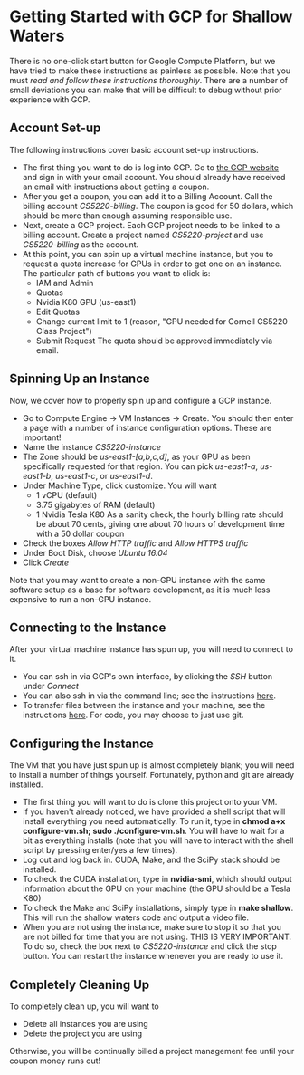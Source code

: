 # Getting Started with GCP for Shallow Waters

There is no one-click start button for Google Compute Platform, but we
have tried to make these instructions as painless as possible.  Note
that you must *read and follow these instructions thoroughly*. There
are a number of small deviations you can make that will be difficult
to debug without prior experience with GCP.

## Account Set-up

The following instructions cover basic account set-up instructions.

* The first thing you want to do is log into GCP. Go to 
  [the GCP website](https://cloud.google.com/) and sign in with your cmail
  account.  You should already have received an email with
  instructions about getting a coupon.
* After you get a coupon, you can add it to a Billing Account.  Call
  the billing account *CS5220-billing*. The coupon is good for 50
  dollars, which should be more than enough assuming responsible use.
* Next, create a GCP project. Each GCP project needs to be linked to a
  billing account. Create a project named *CS5220-project* and use
  *CS5220-billing* as the account.
* At this point, you can spin up a virtual machine instance, but you
  to request a quota increase for GPUs in order to get one on an
  instance. The particular path of buttons you want to click is:
	* IAM and Admin
	* Quotas
	* Nvidia K80 GPU (us-east1)
	* Edit Quotas 
	* Change current limit to 1 (reason, "GPU needed for Cornell CS5220 Class Project")
	* Submit Request
  The quota should be approved immediately via email. 

## Spinning Up an Instance

Now, we cover how to properly spin up and configure a GCP instance. 

* Go to Compute Engine -> VM Instances -> Create. You should then
  enter a page with a number of instance configuration options. These
  are important!
* Name the instance *CS5220-instance*
* The Zone should be *us-east1-[a,b,c,d]*, as your GPU as been
  specifically requested for that region. You can pick *us-east1-a*,
  *us-east1-b*, *us-east1-c*, or *us-east1-d*.
* Under Machine Type, click customize. You will want
	* 1 vCPU (default)
	* 3.75 gigabytes of RAM (default)
	* 1 Nvidia Tesla K80
  As a sanity check, the hourly billing rate should be about 70 cents,
  giving one about 70 hours of development time with a 50 dollar
  coupon
* Check the boxes *Allow HTTP traffic* and *Allow HTTPS traffic*
* Under Boot Disk, choose *Ubuntu 16.04*
* Click *Create*

Note that you may want to create a non-GPU instance with the same
software setup as a base for software development, as it is much less
expensive to run a non-GPU instance.

## Connecting to the Instance

After your virtual machine instance has spun up, you will need to
connect to it.

* You can ssh in via GCP's own interface, by clicking the *SSH* button
  under *Connect*
* You can also ssh in via the command line; see the instructions
  [here](https://cloud.google.com/compute/docs/instances/connecting-to-instance).
* To transfer files between the instance and your machine, see the
  instructions
  [here](https://cloud.google.com/compute/docs/instances/transfer-files). 
  For code, you may choose to just use git.

## Configuring the Instance

The VM that you have just spun up is almost completely blank; you will
need to install a number of things yourself. Fortunately, python and
git are already installed.

* The first thing you will want to do is clone this project onto your VM. 
* If you haven't already noticed, we have provided a shell script that will install everything you need automatically. 
To run it, type in **chmod a+x configure-vm.sh; sudo ./configure-vm.sh**. You will have to wait for a bit as everything installs (note that you will have to interact with the shell script by pressing enter/yes a few times). 
* Log out and log back in. CUDA, Make, and the SciPy stack should be installed. 
* To check the CUDA installation, type in **nvidia-smi**, which should output
information about the GPU on your machine (the GPU should be a Tesla K80)
* To check the Make and SciPy installations, simply type in **make shallow**. This will run the shallow waters code and output
a video file. 
* When you are not using the instance, make sure to stop it so that you are not billed for time that you are not using. THIS IS VERY IMPORTANT. To do so, check the box next to *CS5220-instance* and click the stop button. You can restart the instance whenever you are ready to use it. 

## Completely Cleaning Up

To completely clean up, you will want to
* Delete all instances you are using
* Delete the project you are using

Otherwise, you will be continually billed a project management fee
until your coupon money runs out!
